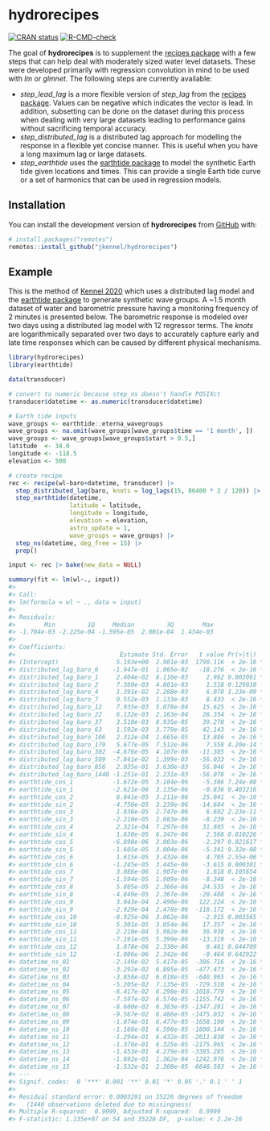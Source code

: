 
<!-- README.md is generated from README.Rmd. Please edit that file -->

# hydrorecipes

<!-- badges: start -->

[![CRAN
status](https://www.r-pkg.org/badges/version/hydrorecipes)](https://CRAN.R-project.org/package=hydrorecipes)
[![R-CMD-check](https://github.com/jkennel/hydrorecipes/actions/workflows/R-CMD-check.yaml/badge.svg)](https://github.com/jkennel/hydrorecipes/actions/workflows/R-CMD-check.yaml)
<!-- badges: end -->

The goal of **hydrorecipes** is to supplement the [recipes
package](https://recipes.tidymodels.org) with a few steps that can help
deal with moderately sized water level datasets. These were developed
primarily with regression convolution in mind to be used with *lm* or
*glmnet*. The following steps are currently available:

-   *step_lead_lag* is a more flexible version of *step_lag* from the
    [recipes package](https://recipes.tidymodels.org). Values can be
    negative which indicates the vector is lead. In addition, subsetting
    can be done on the dataset during this process when dealing with
    very large datasets leading to performance gains without sacrificing
    temporal accuracy.
-   *step_distributed_lag* is a distributed lag approach for modelling
    the response in a flexible yet concise manner. This is useful when
    you have a long maximum lag or large datasets.
-   *step_earthtide* uses the [earthtide
    package](https://cran.rstudio.com/web/packages/earthtide/index.html)
    to model the synthetic Earth tide given locations and times. This
    can provide a single Earth tide curve or a set of harmonics that can
    be used in regression models.

## Installation

You can install the development version of **hydrorecipes** from
[GitHub](https://github.com/) with:

``` r
# install.packages("remotes")
remotes::install_github("jkennel/hydrorecipes")
```

## Example

This is the method of [Kennel 2020](http://hdl.handle.net/10214/17890)
which uses a distributed lag model and the [earthtide
package](https://cran.rstudio.com/web/packages/earthtide/index.html) to
generate synthetic wave groups. A \~1.5 month dataset of water and
barometric pressure having a monitoring frequency of 2 minutes is
presented below. The barometric response is modeled over two days using
a distributed lag model with 12 regressor terms. The *knots* are
logarithmically separated over two days to accurately capture early and
late time responses which can be caused by different physical
mechanisms.

``` r
library(hydrorecipes)
library(earthtide)

data(transducer)

# convert to numeric because step_ns doesn't handle POSIXct
transducer$datetime <- as.numeric(transducer$datetime)

# Earth tide inputs
wave_groups <- earthtide::eterna_wavegroups
wave_groups <- na.omit(wave_groups[wave_groups$time == '1 month', ])
wave_groups <- wave_groups[wave_groups$start > 0.5,]
latitude  <- 34.0
longitude <- -118.5
elevation <- 500

# create recipe 
rec <- recipe(wl~baro+datetime, transducer) |>
  step_distributed_lag(baro, knots = log_lags(15, 86400 * 2 / 120)) |>
  step_earthtide(datetime,
                 latitude = latitude,
                 longitude = longitude,
                 elevation = elevation,
                 astro_update = 1,
                 wave_groups = wave_groups) |>
  step_ns(datetime, deg_free = 15) |>
  prep()

input <- rec |> bake(new_data = NULL)
```

``` r
summary(fit <- lm(wl~., input))
#> 
#> Call:
#> lm(formula = wl ~ ., data = input)
#> 
#> Residuals:
#>        Min         1Q     Median         3Q        Max 
#> -1.704e-03 -2.225e-04 -1.595e-05  2.001e-04  1.434e-03 
#> 
#> Coefficients:
#>                             Estimate Std. Error   t value Pr(>|t|)    
#> (Intercept)                5.193e+00  2.901e-03  1790.116  < 2e-16 ***
#> distributed_lag_baro_0    -1.947e-01  1.065e-02   -18.276  < 2e-16 ***
#> distributed_lag_baro_1     2.404e-02  8.116e-03     2.962 0.003061 ** 
#> distributed_lag_baro_2     7.380e-03  4.861e-03     1.518 0.129010    
#> distributed_lag_baro_4     1.391e-02  2.288e-03     6.078 1.23e-09 ***
#> distributed_lag_baro_7     9.552e-03  1.133e-03     8.433  < 2e-16 ***
#> distributed_lag_baro_12    7.935e-03  5.078e-04    15.625  < 2e-16 ***
#> distributed_lag_baro_22    6.132e-03  2.163e-04    28.354  < 2e-16 ***
#> distributed_lag_baro_37    3.510e-03  8.935e-05    39.278  < 2e-16 ***
#> distributed_lag_baro_63    1.592e-03  3.779e-05    42.143  < 2e-16 ***
#> distributed_lag_baro_106   2.312e-04  1.665e-05    13.886  < 2e-16 ***
#> distributed_lag_baro_179   5.677e-05  7.512e-06     7.558 4.20e-14 ***
#> distributed_lag_baro_302  -4.676e-05  4.107e-06   -11.385  < 2e-16 ***
#> distributed_lag_baro_509  -7.841e-02  1.399e-03   -56.033  < 2e-16 ***
#> distributed_lag_baro_856   2.035e-01  3.630e-03    56.046  < 2e-16 ***
#> distributed_lag_baro_1440 -1.251e-01  2.231e-03   -56.078  < 2e-16 ***
#> earthtide_cos_1           -1.672e-05  3.104e-06    -5.386 7.24e-08 ***
#> earthtide_sin_1           -2.621e-06  3.135e-06    -0.836 0.403216    
#> earthtide_cos_2            8.041e-05  3.211e-06    25.041  < 2e-16 ***
#> earthtide_sin_2           -4.756e-05  3.239e-06   -14.684  < 2e-16 ***
#> earthtide_cos_3            1.838e-05  2.747e-06     6.692 2.23e-11 ***
#> earthtide_sin_3           -2.210e-05  2.683e-06    -8.239  < 2e-16 ***
#> earthtide_cos_4            2.321e-04  7.297e-06    31.805  < 2e-16 ***
#> earthtide_sin_4            1.630e-05  6.347e-06     2.568 0.010226 *  
#> earthtide_cos_5           -6.898e-06  3.003e-06    -2.297 0.021617 *  
#> earthtide_sin_5           -1.605e-05  3.004e-06    -5.341 9.32e-08 ***
#> earthtide_cos_6            1.615e-05  3.432e-06     4.705 2.55e-06 ***
#> earthtide_sin_6           -1.245e-05  3.445e-06    -3.615 0.000301 ***
#> earthtide_cos_7            3.086e-06  1.907e-06     1.618 0.105654    
#> earthtide_sin_7           -1.594e-05  1.909e-06    -8.348  < 2e-16 ***
#> earthtide_cos_8            5.805e-05  2.366e-06    24.535  < 2e-16 ***
#> earthtide_sin_8           -4.849e-05  2.367e-06   -20.488  < 2e-16 ***
#> earthtide_cos_9            3.043e-04  2.490e-06   122.224  < 2e-16 ***
#> earthtide_sin_9           -2.929e-04  2.478e-06  -118.172  < 2e-16 ***
#> earthtide_cos_10          -8.925e-06  3.062e-06    -2.915 0.003565 ** 
#> earthtide_sin_10           5.301e-05  3.054e-06    17.357  < 2e-16 ***
#> earthtide_cos_11           2.210e-04  5.982e-06    36.938  < 2e-16 ***
#> earthtide_sin_11          -7.191e-05  5.399e-06   -13.319  < 2e-16 ***
#> earthtide_cos_12           1.078e-06  2.338e-06     0.461 0.644709    
#> earthtide_sin_12          -1.086e-06  2.342e-06    -0.464 0.642922    
#> datetime_ns_01            -2.149e-02  5.417e-05  -396.716  < 2e-16 ***
#> datetime_ns_02            -3.292e-02  6.895e-05  -477.473  < 2e-16 ***
#> datetime_ns_03            -3.858e-02  6.018e-05  -640.965  < 2e-16 ***
#> datetime_ns_04            -5.205e-02  7.135e-05  -729.510  < 2e-16 ***
#> datetime_ns_05            -6.417e-02  6.298e-05 -1018.779  < 2e-16 ***
#> datetime_ns_06            -7.597e-02  6.574e-05 -1155.742  < 2e-16 ***
#> datetime_ns_07            -8.600e-02  6.383e-05 -1347.281  < 2e-16 ***
#> datetime_ns_08            -9.567e-02  6.486e-05 -1475.032  < 2e-16 ***
#> datetime_ns_09            -1.074e-01  6.477e-05 -1658.190  < 2e-16 ***
#> datetime_ns_10            -1.188e-01  6.598e-05 -1800.144  < 2e-16 ***
#> datetime_ns_11            -1.294e-01  6.432e-05 -2011.838  < 2e-16 ***
#> datetime_ns_12            -1.376e-01  6.325e-05 -2175.965  < 2e-16 ***
#> datetime_ns_13            -1.453e-01  4.279e-05 -3395.285  < 2e-16 ***
#> datetime_ns_14            -1.692e-01  1.362e-04 -1242.976  < 2e-16 ***
#> datetime_ns_15            -1.532e-01  2.308e-05 -6640.503  < 2e-16 ***
#> ---
#> Signif. codes:  0 '***' 0.001 '**' 0.01 '*' 0.05 '.' 0.1 ' ' 1
#> 
#> Residual standard error: 0.0003291 on 35226 degrees of freedom
#>   (1440 observations deleted due to missingness)
#> Multiple R-squared:  0.9999, Adjusted R-squared:  0.9999 
#> F-statistic: 1.135e+07 on 54 and 35226 DF,  p-value: < 2.2e-16
```
